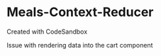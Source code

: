 # Meals-Context-Reducer
Created with CodeSandbox

Issue with rendering data into the cart component
